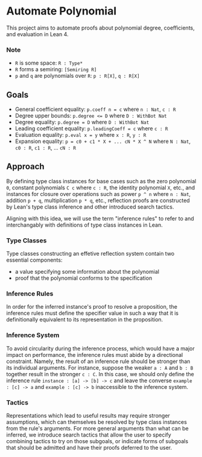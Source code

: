 # Automate Polynomial
This project aims to automate proofs
about polynomial degree, coefficients, and evaluation
in Lean 4.

### Note
* `R` is some space: `R : Type*`
* `R` forms a semiring: `[Semiring R]`
* `p` and `q` are polynomials over `R`: `p : R[X]`, `q : R[X]`

## Goals
* General coefficient equality: `p.coeff n = c` where `n : Nat`, `c : R`
* Degree upper bounds: `p.degree <= D` where `D : WithBot Nat`
* Degree equality: `p.degree = D` where `D : WithBot Nat`
* Leading coefficient equality: `p.leadingCoeff = c` where `c : R`
* Evaluation equality: `p.eval x = y` where `x : R`, `y : R`
* Expansion equality: `p = c0 + c1 * X + ... cN * X ^ N` where
`N : Nat`, `c0 : R`, `c1 : R`, ... `cN : R`

## Approach
By defining type class instances for base cases such as
the zero polynomial `0`,
constant polynomials `C c` where `c : R`,
the identity polynomial `X`, etc.,
and instances for closure over operations such as
power `p ^ n` where `n : Nat`, addition `p + q`, multiplication `p * q`, etc.,
reflection proofs are constructed by Lean's type class inference
and other introduced search tactics.

Aligning with this idea,
we will use the term "inference rules" to refer to and interchangably with
definitions of type class instances in Lean.

### Type Classes
Type classes constructing an effetive reflection system
contain two essential components:

* a value specifying some information about the polynomial
* proof that the polynomial conforms to the specification

### Inference Rules
In order for the inferred instance's proof
to resolve a proposition,
the inference rules must define the specifier value
in such a way that it is definitionally equivalent
to its representation in the proposition.

### Inference System
To avoid circularity during the inference process,
which would have a major impact on performance,
the inference rules must abide by a directional constraint.
Namely, the result of an inference rule
should be stronger than its individual arguments.
For instance, suppose the weaker `a : A` and `b : B` together
result in the stronger `c : C`.
In this case,
we should only define the inference rule `instance : [a] -> [b] -> c`
and leave the converse `example : [c] -> a` and `example : [c] -> b`
inaccessible to the inference system.

### Tactics
Representations which lead to useful results may require stronger assumptions,
which can themselves be resolved by type class instances
from the rule's arguments.
For more general arguments than what can be inferred,
we introduce search tactics that allow the user to specify
combining tactics to try on those subgoals,
or indicate forms of subgoals that should be admitted
and have their proofs deferred to the user.
